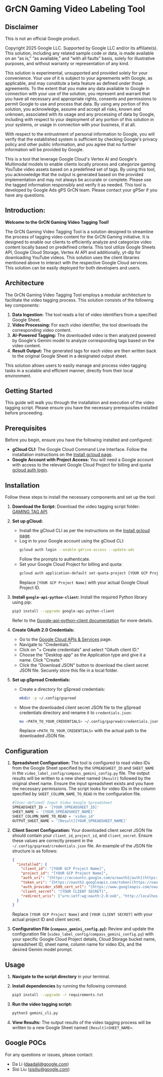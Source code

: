 # GrCN Gaming Video Labeling Tool

## Disclaimer

This is not an official Google product.

Copyright 2025 Google LLC. Supported by Google LLC and/or its affiliate(s). This solution, including any related sample code or data, is made available on an “as is,” “as available,” and “with all faults” basis, solely for illustrative purposes, and without warranty or representation of any kind.

This solution is experimental, unsupported and provided solely for your convenience. Your use of it is subject to your agreements with Google, as applicable, and may constitute a beta feature as defined under those agreements. To the extent that you make any data available to Google in connection with your use of the solution, you represent and warrant that you have all necessary and appropriate rights, consents and permissions to permit Google to use and process that data. By using any portion of this solution, you acknowledge, assume and accept all risks, known and unknown, associated with its usage and any processing of data by Google, including with respect to your deployment of any portion of this solution in your systems, or usage in connection with your business, if at all.

With respect to the entrustment of personal information to Google, you will verify that the established system is sufficient by checking Google's privacy policy and other public information, and you agree that no further information will be provided by Google.

This is a tool that leverage Google Cloud's Vertex AI and Google's Multimodal models to enable clients locally process and categorize gaming YouTube video assets based on a predefined set of tags. By using this tool, you acknowledge that the output is generated based on the provided implementation and may not always be accurate or complete. Please use the tagged information responsibly and verify it as needed. This tool is developed by Google Ads gPS GrCN team. Please contact your gPSer if you have any questions.

## Introduction:

**Welcome to the GrCN Gaming Video Tagging Tool!**

The GrCN Gaming Video Tagging Tool is a solution designed to streamline the process of tagging video content for the GrCN Gaming initiative. It is designed to enable our clients to efficiently analyze and categorize video content locally based on predefined criteria. This tool utilize Google Sheets API, Google Cloud Storage, Vertex AI API and additionally, yt-dlp for downloading YouTube videos. This solution uses the client libraries mentioned above to interact with the respective Google Cloud services. This solution can be easily deployed for both developers and users.

## Architecture

The GrCN Gaming Video Tagging Tool employs a modular architecture to facilitate the video tagging process. This solution consists of the following key components:

1.  **Data Ingestion:** The tool reads a list of video identifiers from a specified Google Sheet.
2.  **Video Processing:** For each video identifier, the tool downloads the corresponding video content.
3.  **AI-Powered Tagging:** The downloaded video is then analyzed powered by Google's Gemini model to analyze corresponding tags based on the video content.
4.  **Result Output:** The generated tags for each video are then written back to the original Google Sheet in a designated output sheet.

This solution allows users to easily manage and process video tagging tasks in a scalable and efficient manner, directly from their local environment.

## Getting Started

This guide will walk you through the installation and execution of the video tagging script. Please ensure you have the necessary prerequisites installed before proceeding.

## Prerequisites

Before you begin, ensure you have the following installed and configured:

* **gCloud CLI:** The Google Cloud Command Line Interface. Follow the installation instructions on the [Install gcloud page](https://cloud.google.com/sdk/docs/install).
* **Google Account with Project Access:** You will need a Google account with access to the relevant Google Cloud Project for billing and quota [gcloud auth login](https://cloud.google.com/sdk/gcloud/reference/auth/login).

## Installation

Follow these steps to install the necessary components and set up the tool:

1.  **Download the Script:**
    Download the video tagging script folder: [GAMING TAG API](https://drive.google.com/drive/folders/10yZoT1Q6bki1GW1hh_RkPmOS8Jd9nGVI?resourcekey=0-6CvZvey_PjoUZa5lDXWwUQ&usp=drive_link).

2.  **Set up gCloud:**
    * Install the gCloud CLI as per the instructions on the [Install gcloud page](https://cloud.google.com/sdk/docs/install).
    * Log in to your Google account using the gCloud CLI:
        ```bash
        gcloud auth login --enable-gdrive-access --update-adc
        ```
        Follow the prompts to authenticate.
    * Set your Google Cloud Project for billing and quota:
        ```bash
        gcloud auth application-default set-quota-project [YOUR GCP Project Name]
        ```
        Replace `[YOUR GCP Project Name]` with your actual Google Cloud Project ID.

3.  **Install `google-api-python-client`:**
    Install the required Python library using pip:
    ```bash
    pip3 install --upgrade google-api-python-client
    ```
    Refer to the [Google-api-python-client documentation](https://developers.google.com/api-client-library/python/start/installation) for more details.

4.  **Create OAuth 2.0 Credentials:**
    * Go to the [Google Cloud APIs & Services](https://console.cloud.google.com/apis/dashboard) page.
    * Navigate to "Credentials."
    * Click on "+ Create credentials" and select "OAuth client ID."
    * Choose the "Desktop app" as the Application type and give it a name. Click "Create."
    * Click the "Download JSON" button to download the client secret JSON file. Securely store this file in a local folder.

5.  **Set up gSpread Credentials:**
    * Create a directory for gSpread credentials:
        ```bash
        mkdir -p ~/.config/gspread
        ```
    * Move the downloaded client secret JSON file to the gSpread credentials directory and rename it to `credentials.json`:
        ```bash
        mv <PATH_TO_YOUR_CREDENTIALS> ~/.config/gspread/credentials.json
        ```
        Replace `<PATH_TO_YOUR_CREDENTIALS>` with the actual path to the downloaded JSON file.

## Configuration

1.  **Spreadsheet Configuration:**
    The tool is configured to read video IDs from the Google Sheet specified by the `SPREADSHEET_ID` and `SHEET_NAME` in the `video_label_config/compass_gemini_config.py` file. The output results will be written to a new sheet named `[Result]` followed by the original sheet name. Ensure the input spreadsheet exists and you have the necessary permissions. The script looks for video IDs in the column specified by `SHEET_COLUMN_NAME_TO_READ` in the configuration file.
    
    ```python
    #[User-defined] Input Video Google Spreadsheet
    SPREADSHEET_ID = '[YOUR_SPREADSHEET_ID]'
    SHEET_NAME = '[YOUR_SPREADSHEET_NAME]'
    SHEET_COLUMN_NAME_TO_READ = 'video_id'
    OUTPUT_SHEET_NAME = '[Result][YOUR_SPREADSHEET_NAME]'
    ```

2.  **Client Secret Configuration:**
    Your downloaded client secret JSON file should contain your `client_id`, `project_id`, and `client_secret`. Ensure these values are correctly present in the `~/.config/gspread/credentials.json` file. An example of the JSON file structure is as follows:
    ```json
    {
      "installed": {
        "client_id": "[YOUR GCP Project Name]",
        "project_id": "[YOUR GCP Project Name]",
        "auth_uri": "[https://accounts.google.com/o/oauth2/auth](https://accounts.google.com/o/oauth2/auth)",
        "token_uri": "[https://oauth2.googleapis.com/token](https://oauth2.googleapis.com/token)",
        "auth_provider_x509_cert_url": "[https://www.googleapis.com/oauth2/v1/certs](https://www.googleapis.com/oauth2/v1/certs)",
        "client_secret": "[YOUR CLIENT SECRET]",
        "redirect_uris": ["urn:ietf:wg:oauth:2.0:oob", "http://localhost"]
      }
    }
    ```
    Replace `[YOUR GCP Project Name]` and `[YOUR CLIENT SECRET]` with your actual project ID and client secret.

3.  **Configuration File (`compass_gemini_config.py`):**
    Review and update the configuration file (`video_label_config/compass_gemini_config.py`) with your specific Google Cloud Project details, Cloud Storage bucket name, spreadsheet ID, sheet name, column name for video IDs, and the desired Gemini model prompt.

## Usage

1.  **Navigate to the script directory** in your terminal.

2.  **Install dependencies** by running the following command:
    ```bash
    pip3 install --upgrade -r requirements.txt
    ```

3.  **Run the video tagging script:**
    ```bash
    python3 gemini_cli.py
    ```

4.  **View Results:**
    The output results of the video tagging process will be written to a new Google Sheet named `[Result]<SHEET_NAME>`.

## Google POCs

For any questions or issues, please contact:

* Da Li (daadali@google.com)
* Sisi Liu (sisiliu@google.com)
